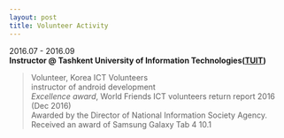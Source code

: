 ```yaml
---
layout: post
title: Volunteer Activity
---
```


2016.07 - 2016.09<br />
__Instructor @ Tashkent University of Information Technologies([TUIT](https://en.wikipedia.org/wiki/Tashkent_University_of_Information_Technologies))__<br />
> Volunteer, Korea ICT Volunteers <br />
> instructor of android development <br />
> _Excellence award_, World Friends ICT volunteers return report 2016 (Dec 2016) <br />
> Awarded by the Director of National Information Society Agency. Received an award of Samsung Galaxy Tab 4 10.1 <br />

